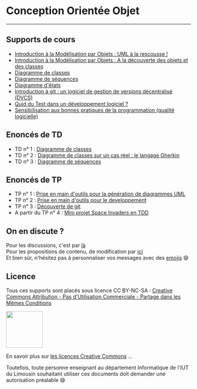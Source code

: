 # Conception Orientée Objet
---

## Supports de cours

- [Introduction à la Modélisation par Objets : UML à la rescousse !](slides/1_IntroductionModelisationObjet_UML.pdf)  
- [Introduction à la Modélisation par Objets : A la découverte des objets et des classes](slides/2_IntroductionModelisationObjet_DecouverteClassesObjet.pdf)   
- [Diagramme de classes](slides/3_DiagrammesDeClasses.pdf)  
- [Diagramme de séquences](slides/4_DiagrammesDeSequence.pdf) 
- [Diagramme d'états](slides/5_DiagrammesEtat.pdf) 
- [Introduction à git : un logiciel de gestion de versions décentralisé (DVCS)](slides/6_GestionnaireDeVersion_Git.pdf)
- [Quid du Test dans un développement logiciel ?](slides/7_Tests.pdf)  
- [Sensibilisation aux bonnes pratiques de la programmation (qualité logicielle)](slides/8_QualiteLogicielle_CleanCode.pdf) 



## Enoncés de TD

- TD n° 1 : [Diagramme de classes](TD/M2104_TD1_DiagrammeClasses.pdf)
- TD n° 2 : [Diagramme de classes sur un cas réel : le langage Gherkin](https://github.com/iblasquez/tuto_bdd_gherkin)  
- TD n° 3 : [Diagramme de séquences](TD/M2104_TD3_DiagrammeSequences.pdf) 



## Enoncés de TP

- TP n° 1 : [Prise en main d'outils pour la génération de diagrammes UML](TP/M2104_TP1_OutilsUML.md) 
- TP n° 2 : [Prise en main d'outils pour le developpement](TP/M2104_TP2_OutilsDeveloppement.md)  
- TP n° 3 : [Découverte de git](TP/M2104_TP3_Git_Egit.md)
- A partir du TP n° 4 : [Mini projet Space Invaders en TDD](https://github.com/iblasquez/tdd_spaceInvaders)


## On en discute ?
Pour les discussions, c'est par [là](https://github.com/iblasquez/enseignement-iut-m2104/issues)  
Pour les propositions de contenu, de modification par [ici](https://github.com/iblasquez/enseignement-iut-m2104/pulls)  
Et bien sûr, n'hésitez pas à personnaliser vos messages avec des [emojis](http://www.webpagefx.com/tools/emoji-cheat-sheet/) :smile:

Licence
-------

Tous ces supports sont placés sous licence CC BY-NC-SA :  [Creative Commons
Attribution - Pas d'Utilisation Commerciale - Partage dans les Mêmes Conditions](https://creativecommons.org/licenses/by-nc-sa/4.0/)

<img src="https://licensebuttons.net/l/by-nc-sa/3.0/88x31.png" width="100">

En savoir plus sur [les licences Creative Commons](https://creativecommons.org/licenses/?lang=fr-FR) ...

Toutefois, toute personne enseignant au département Informatique de l'IUT du Limousin souhaitant utiliser ces documents doit demander une autorisation préalable :smile:

